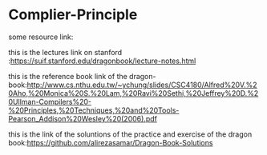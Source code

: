# Complier-Principle
some resource link:


this is the lectures link on stanford :https://suif.stanford.edu/dragonbook/lecture-notes.html

this is the reference book link of the dragon-book:http://www.cs.nthu.edu.tw/~ychung/slides/CSC4180/Alfred%20V.%20Aho,%20Monica%20S.%20Lam,%20Ravi%20Sethi,%20Jeffrey%20D.%20Ullman-Compilers%20-%20Principles,%20Techniques,%20and%20Tools-Pearson_Addison%20Wesley%20(2006).pdf

this is the link of the soluntions of the practice and exercise of the dragon book:https://github.com/alirezasamar/Dragon-Book-Solutions
